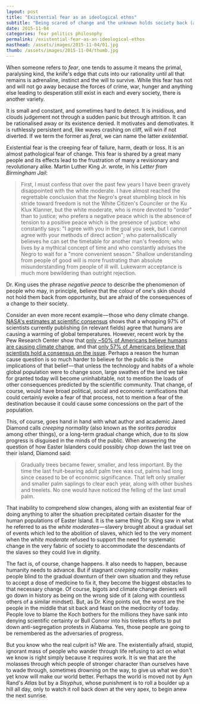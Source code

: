 ```yaml
---
layout: post
title: "Existential fear as an ideological ethos"
subtitle: "Being scared of change and the unknown holds society back (and always has)"
date: 2015-11-04
categories: fear politics philosophy
permalink: /existential-fear-as-an-ideological-ethos
masthead: /assets/images/2015-11-04/01.jpg
thumb: /assets/images/2015-11-04/thumb.jpg
---
```

When someone refers to _fear_, one tends to assume it means the primal, paralysing kind, the knife's edge that cuts into our rationality until all that remains is adrenaline, instinct and the will to survive. While this fear has not and will not go away because the forces of crime, war, hunger and anything else leading to desperation still exist in each and every society, there is another variety.

It is small and constant, and sometimes hard to detect. It is insidious, and clouds judgement not through a sudden panic but through attrition. It can be rationalised away or its existence denied. It motivates and demotivates. It is ruthlessly persistent and, like waves crashing on cliff, will win if not diverted. If we term the former as _feral_, we can name the latter _existential_.

Existential fear is the creeping fear of failure, harm, death or loss. It is an almost pathological fear of change. This fear is shared by a great many people and its effects lead to the frustration of many a revisionary and revolutionary alike. Martin Luther King Jr. wrote, in his _Letter from Birmingham Jail_:

 > First, I must confess that over the past few years I have been gravely disappointed with the white moderate. I have almost reached the regrettable conclusion that the Negro's great stumbling block in his stride toward freedom is not the White Citizen's Counciler or the Ku Klux Klanner, but the white moderate, who is more devoted to "order" than to justice; who prefers a negative peace which is the absence of tension to a positive peace which is the presence of justice; who constantly says: "I agree with you in the goal you seek, but I cannot agree with your methods of direct action"; who paternalistically believes he can set the timetable for another man's freedom; who lives by a mythical concept of time and who constantly advises the Negro to wait for a "more convenient season." Shallow understanding from people of good will is more frustrating than absolute misunderstanding from people of ill will. Lukewarm acceptance is much more bewildering than outright rejection.

Dr. King uses the phrase _negative peace_ to describe the phenomenon of people who may, in principle, believe that the colour of one's skin should not hold them back from opportunity, but are afraid of the consequences of a change to their society.

Consider an even more recent example — those who deny climate change. [NASA's estimates at scientific consensus](http://climate.nasa.gov/scientific-consensus/) shows that a whopping 97% of scientists currently publishing (in relevant fields) agree that humans are causing a warming of global temperatures. However, recent work by the Pew Research Center show that [only ~50% of Americans believe humans are causing climate change](http://www.pewinternet.org/interactives/public-scientists-opinion-gap/), and that [only 57% of Americans believe that scientists hold a consensus on the issue](http://www.pewinternet.org/2015/01/29/public-and-scientists-views-on-science-and-society/). Perhaps a reason the human cause question is so much harder to believe for the public is the implications of that belief — that unless the technology and habits of a whole global population were to change soon, large swathes of the land we take for granted today will become uninhabitable, not to mention the loads of other consequences predicted by the scientific community. That change, of course, would have broad political, social and economic ramifications that could certainly evoke a fear of that process, not to mention a fear of the destination because it could cause some concessions on the part of the population.

This, of course, goes hand in hand with what author and academic Jared Diamond calls _creeping normality_ (also known as the _sorites paradox_ among other things), or a long-term gradual change which, due to its slow progress is disguised in the minds of the public. When answering the question of how Easter Islanders could possibly chop down the last tree on their island, Diamond said:

> Gradually trees became fewer, smaller, and less important. By the time the last fruit-bearing adult palm tree was cut, palms had long since ceased to be of economic significance. That left only smaller and smaller palm saplings to clear each year, along with other bushes and treelets. No one would have noticed the felling of the last small palm.

That inability to comprehend slow changes, along with an existential fear of doing anything to alter the situation precipitated certain disaster for the human populations of Easter Island. It is the same thing Dr. King saw in what he referred to as the _white moderates_ — slavery brought about a gradual set of events which led to the abolition of slaves, which led to the very moment when the _white moderate_ refused to support the need for systematic change in the very fabric of society to accommodate the descendants of the slaves so they could live in dignity.

The fact is, of course, change happens. It also needs to happen, because humanity needs to advance. But if stagnant _creeping normality_ makes people blind to the gradual downturn of their own situation and they refuse to accept a dose of medicine to fix it, they become the biggest obstacles to that necessary change. Of course, bigots and climate change deniers will go down in history as being on the wrong side of it (along with countless others of a similar mindset). But, as Dr. King points out, the worst are the people in the middle that sit back and feast on the mediocrity of today. People love to blame the Koch bothers for the millions they have sank into denying scientific certainty or Bull Connor into his tireless efforts to put down anti-segregation protests in Alabama. Yes, those people are going to be remembered as the adversaries of progress.

But you know who the real culprit is? We are. The existentially afraid, stupid, ignorant mass of people who wander through life refusing to act on what we know is right simply because it requires work. It is we that are the molasses through which people of stronger character than ourselves have to wade through, sometimes drowning on the way, to give us what we don't yet know will make our world better. Perhaps the world is moved not by Ayn Rand's _Atlas_ but by a _Sisyphus_, whose punishment is to roll a boulder up a hill all day, only to watch it roll back down at the very apex, to begin anew the next sunrise.
